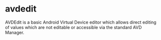 # avdedit
AVDEdit is a basic Android Virtual Device editor which allows direct editing of values which are not editable or accessible via the standard AVD Manager.
